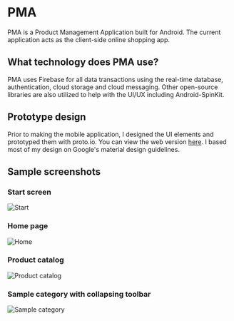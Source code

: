 # PMA

PMA is a Product Management Application built for Android. The current application acts as the client-side online shopping app.

## What technology does PMA use?

PMA uses Firebase for all data transactions using the real-time database, authentication, cloud storage and cloud messaging.
Other open-source libraries are also utilized to help with the UI/UX including Android-SpinKit.

## Prototype design

Prior to making the mobile application, I designed the UI elements and prototyped them with proto.io. You can view the web version [here](https://floatkeera.github.io/PMAprototype). I based most of my design on Google's material design guidelines.

## Sample screenshots

### Start screen
![Start](http://floatkeera.github.io/assets/PMA/start.png "Start page")

### Home page
![Home](http://floatkeera.github.io/assets/PMA/home.png "Home page")

### Product catalog
![Product catalog](http://floatkeera.github.io/assets/PMA/catalog.png "Product catalog")


### Sample category with collapsing toolbar
![Sample category](http://floatkeera.github.io/assets/PMA/category1.png "Sample category with collapsing toolbar")
